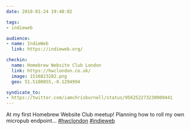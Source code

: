 ```yaml
---
date: 2018-01-24 19:48:02

tags:
- indieweb

audience:
- name: IndieWeb
  link: https://indieweb.org/

checkin:
  name: Homebrew Website Club London
  link: https://hwclondon.co.uk/
  image: 1516823282.png
  geo: 51.5100055,-0.1294994

syndicate_to:
- https://twitter.com/iamchrisburnell/status/956252273230909441
---
```


At my first Homebrew Website Club meetup! Planning how to roll my own micropub endpoint... <a rel="external" href="https://twitter.com/hashtag/hwclondon" title="hwclondon on Twitter">#hwclondon</a> <a rel="external" href="https://twitter.com/hashtag/indieweb" title="indieweb on Twitter">#indieweb</a>
